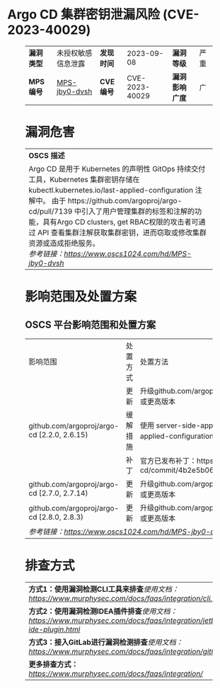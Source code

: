 # Argo CD 集群密钥泄漏风险 (CVE-2023-40029)
<figure class="wp-block-table">
    <table>
        <tbody>
        <tr>
            <td><strong>漏洞类型</strong></td>
            <td>未授权敏感信息泄露</td>
            <td><strong>发现时间</strong></td>
            <td>2023-09-08</td>
            <td><strong>漏洞等级</strong></td>
            <td>严重</td>
        </tr>
        <tr>
            <td><strong>MPS编号</strong></td>
            <td><a href="https://www.oscs1024.com/hd/MPS-jby0-dvsh">MPS-jby0-dvsh</a></td>
            <td><strong>CVE编号</strong></td>
            <td>CVE-2023-40029</td>
            <td><strong>漏洞影响广度</strong></td>
            <td>广</td>
        </tr>
        </tbody>
    </table>
</figure>


<figure class="wp-block-table">
    <h1 class="wp-block-heading">漏洞危害</h1>
    <table>
        <tbody>
        <tr>
            <td><strong>OSCS 描述</strong></td>
        </tr>
        <tr>
            <td>Argo CD 是用于 Kubernetes 的声明性 GitOps 持续交付工具，Kubernetes 集群密钥存储在 kubectl.kubernetes.io/last-applied-configuration 注解中。
由于 https://github.com/argoproj/argo-cd/pull/7139 中引入了用户管理集群的标签和注解的功能，具有Argo CD clusters, get RBAC权限的攻击者可通过 API 查看集群注解获取集群密钥，进而窃取或修改集群资源或造成拒绝服务。<br><em>参考链接：<a
                    href="https://www.oscs1024.com/hd/MPS-jby0-dvsh">https://www.oscs1024.com/hd/MPS-jby0-dvsh</a></em>
            </td>
        </tr>
        </tbody>
    </table>
</figure>


<figure class="wp-block-table alignleft">
    <h1 class="wp-block-heading">影响范围及处置方案</h1>
    <h2 class="wp-block-heading"><strong>OSCS</strong> <strong>平台影响范围和处置方案</strong></h2>
    <table>
        <tbody>
        <tr>
            <td>影响范围</td>
            <td>处置方式</td>
            <td>处置方法</td>
        </tr>
        <tr><td rowspan="3">github.com/argoproj/argo-cd [2.2.0, 2.6.15)</td><td>更新</td><td>升级github.com/argoproj/argo-cd到 2.6.15、2.7.14 、2.8.3 或更高版本</td></tr><tr><td>缓解措施</td><td>使用 server-side-apply 替代 kubectl.kubernetes.io/last-applied-configuration 注解更新/部署集群密钥</td></tr><tr><td>补丁</td><td>官方已发布补丁：https://github.com/argoproj/argo-cd/commit/4b2e5b06bff2ffd8ed1970654ddd8e55fc4a41c4</td></tr><tr><td rowspan="1">github.com/argoproj/argo-cd [2.7.0, 2.7.14)</td><td>更新</td><td>升级github.com/argoproj/argo-cd到 2.6.15、2.7.14 、2.8.3 或更高版本</td></tr><tr><td rowspan="1">github.com/argoproj/argo-cd [2.8.0, 2.8.3)</td><td>更新</td><td>升级github.com/argoproj/argo-cd到 2.6.15、2.7.14 、2.8.3 或更高版本</td></tr>
        <tr>
            <td colspan="3"><em>参考链接：</em><em><a
                    href="https://www.oscs1024.com/hd/MPS-jby0-dvsh">https://www.oscs1024.com/hd/MPS-jby0-dvsh</a></em></td>
        </tr>
        </tbody>
    </table>
</figure>


<figure class="wp-block-table">
    <h1 class="wp-block-heading">排查方式</h1>
    <table>
        <tbody>
        <tr>
            <td><strong>方式1：使用漏洞检测CLI工具来排查</strong><em>使用文档：<a
                    href="https://www.murphysec.com/docs/faqs/integration/cli.html">https://www.murphysec.com/docs/faqs/integration/cli.html</a></em>
            </td>
        </tr>
        <tr>
            <td><strong>方式2：使用漏洞检测IDEA插件排查</strong><em>使用文档：<a
                    href="https://www.murphysec.com/docs/faqs/integration/jetbrains-ide-plugin.html">https://www.murphysec.com/docs/faqs/integration/jetbrains-ide-plugin.html</a></em>
            </td>
        </tr>
        <tr>
            <td><strong>方式3：接入GitLab进行漏洞检测排查</strong><em>使用文档：<a
                    href="https://www.murphysec.com/docs/faqs/integration/gitlab.html">https://www.murphysec.com/docs/faqs/integration/gitlab.html</a></em>
            </td>
        </tr>
        <tr>
            <td><strong>更多排查方式：</strong><em><a
                    href="https://www.murphysec.com/docs/faqs/integration/">https://www.murphysec.com/docs/faqs/integration/</a></em>
            </td>
        </tr>
        </tbody>
    </table>
</figure>
